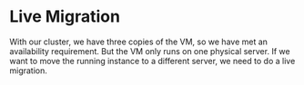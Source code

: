 # Live Migration

With our cluster, we have three copies of the VM, so we have met an availability requirement. But the VM only runs on one physical server. If we want to move the running instance to a different server, we need to do a live migration.&#x20;
